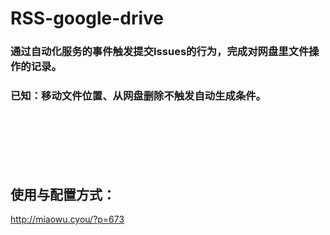 # RSS-google-drive

### 通过自动化服务的事件触发提交Issues的行为，完成对网盘里文件操作的记录。
### 已知：移动文件位置、从网盘删除不触发自动生成条件。


<br><br><br><br><br>
## 使用与配置方式：
http://miaowu.cyou/?p=673
